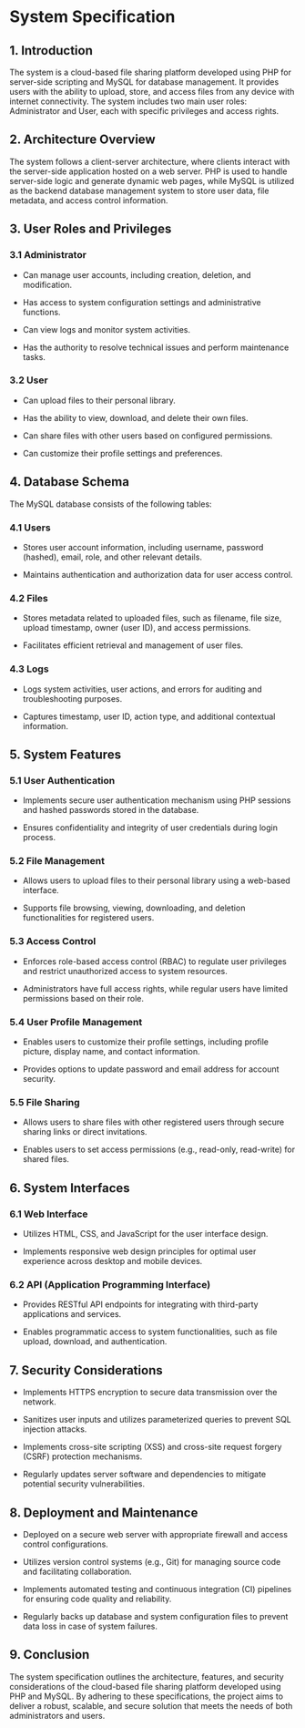 System Specification
====================

1\. Introduction
----------------

The system is a cloud-based file sharing platform developed using PHP for server-side scripting and MySQL for database management. It provides users with the ability to upload, store, and access files from any device with internet connectivity. The system includes two main user roles: Administrator and User, each with specific privileges and access rights.

2\. Architecture Overview
-------------------------

The system follows a client-server architecture, where clients interact with the server-side application hosted on a web server. PHP is used to handle server-side logic and generate dynamic web pages, while MySQL is utilized as the backend database management system to store user data, file metadata, and access control information.

3\. User Roles and Privileges
-----------------------------

### 3.1 Administrator

*   Can manage user accounts, including creation, deletion, and modification.
    
*   Has access to system configuration settings and administrative functions.
    
*   Can view logs and monitor system activities.
    
*   Has the authority to resolve technical issues and perform maintenance tasks.
    

### 3.2 User

*   Can upload files to their personal library.
    
*   Has the ability to view, download, and delete their own files.
    
*   Can share files with other users based on configured permissions.
    
*   Can customize their profile settings and preferences.
    

4\. Database Schema
-------------------

The MySQL database consists of the following tables:

### 4.1 Users

*   Stores user account information, including username, password (hashed), email, role, and other relevant details.
    
*   Maintains authentication and authorization data for user access control.
    

### 4.2 Files

*   Stores metadata related to uploaded files, such as filename, file size, upload timestamp, owner (user ID), and access permissions.
    
*   Facilitates efficient retrieval and management of user files.
    

### 4.3 Logs

*   Logs system activities, user actions, and errors for auditing and troubleshooting purposes.
    
*   Captures timestamp, user ID, action type, and additional contextual information.
    

5\. System Features
-------------------

### 5.1 User Authentication

*   Implements secure user authentication mechanism using PHP sessions and hashed passwords stored in the database.
    
*   Ensures confidentiality and integrity of user credentials during login process.
    

### 5.2 File Management

*   Allows users to upload files to their personal library using a web-based interface.
    
*   Supports file browsing, viewing, downloading, and deletion functionalities for registered users.
    

### 5.3 Access Control

*   Enforces role-based access control (RBAC) to regulate user privileges and restrict unauthorized access to system resources.
    
*   Administrators have full access rights, while regular users have limited permissions based on their role.
    

### 5.4 User Profile Management

*   Enables users to customize their profile settings, including profile picture, display name, and contact information.
    
*   Provides options to update password and email address for account security.
    

### 5.5 File Sharing

*   Allows users to share files with other registered users through secure sharing links or direct invitations.
    
*   Enables users to set access permissions (e.g., read-only, read-write) for shared files.
    

6\. System Interfaces
---------------------

### 6.1 Web Interface

*   Utilizes HTML, CSS, and JavaScript for the user interface design.
    
*   Implements responsive web design principles for optimal user experience across desktop and mobile devices.
    

### 6.2 API (Application Programming Interface)

*   Provides RESTful API endpoints for integrating with third-party applications and services.
    
*   Enables programmatic access to system functionalities, such as file upload, download, and authentication.
    

7\. Security Considerations
---------------------------

*   Implements HTTPS encryption to secure data transmission over the network.
    
*   Sanitizes user inputs and utilizes parameterized queries to prevent SQL injection attacks.
    
*   Implements cross-site scripting (XSS) and cross-site request forgery (CSRF) protection mechanisms.
    
*   Regularly updates server software and dependencies to mitigate potential security vulnerabilities.
    

8\. Deployment and Maintenance
------------------------------

*   Deployed on a secure web server with appropriate firewall and access control configurations.
    
*   Utilizes version control systems (e.g., Git) for managing source code and facilitating collaboration.
    
*   Implements automated testing and continuous integration (CI) pipelines for ensuring code quality and reliability.
    
*   Regularly backs up database and system configuration files to prevent data loss in case of system failures.
    

9\. Conclusion
--------------

The system specification outlines the architecture, features, and security considerations of the cloud-based file sharing platform developed using PHP and MySQL. By adhering to these specifications, the project aims to deliver a robust, scalable, and secure solution that meets the needs of both administrators and users.